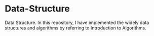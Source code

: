 # Data-Structure
Data Structure.
In this repository, I have implemented the widely data structures and algorithms by referring to Introduction to Algorithms.
